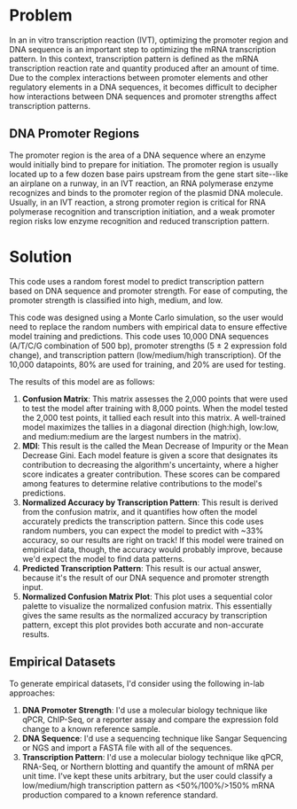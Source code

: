 # Problem
In an in vitro transcription reaction (IVT), optimizing the promoter region and DNA sequence is an important step to optimizing the mRNA transcription pattern. In this context, transcription pattern is defined as the mRNA transcription reaction rate and quantity produced after an amount of time. Due to the complex interactions between promoter elements and other regulatory elements in a DNA sequences, it becomes difficult to decipher how interactions between DNA sequences and promoter strengths affect transcription patterns.

## DNA Promoter Regions
The promoter region is the area of a DNA sequence where an enzyme would initially bind to prepare for initiation. The promoter region is usually located up to a few dozen base pairs upstream from the gene start site--like an airplane on a runway, in an IVT reaction, an RNA polymerase enzyme recognizes and binds to the promoter region of the plasmid DNA molecule. Usually, in an IVT reaction, a strong promoter region is critical for RNA polymerase recognition and transcription initiation, and a weak promoter region risks low enzyme recognition and reduced transcription pattern.

# Solution
This code uses a random forest model to predict transcription pattern based on DNA sequence and promoter strength. For ease of computing, the promoter strength is classified into high, medium, and low.

This code was designed using a Monte Carlo simulation, so the user would need to replace the random numbers with empirical data to ensure effective model training and predictions. This code uses 10,000 DNA sequences (A/T/C/G combination of 500 bp), promoter strengths (5 ± 2 expression fold change), and transcription pattern (low/medium/high transcription). Of the 10,000 datapoints, 80% are used for training, and 20% are used for testing.

The results of this model are as follows:
1. __Confusion Matrix__: This matrix assesses the 2,000 points that were used to test the model after training with 8,000 points. When the model tested the 2,000 test points, it tallied each result into this matrix. A well-trained model maximizes the tallies in a diagonal direction (high:high, low:low, and medium:medium are the largest numbers in the matrix).
2. __MDI__: This result is the called the Mean Decrease of Impurity or the Mean Decrease Gini. Each model feature is given a score that designates its contribution to decreasing the algorithm's uncertainty, where a higher score indicates a greater contribution. These scores can be compared among features to determine relative contributions to the model's predictions.
3. __Normalized Accuracy by Transcription Pattern__: This result is derived from the confusion matrix, and it quantifies how often the model accurately predicts the transcription pattern. Since this code uses random numbers, you can expect the model to predict with ~33% accuracy, so our results are right on track! If this model were trained on empirical data, though, the accuracy would probably improve, because we'd expect the model to find data patterns.
4. __Predicted Transcription Pattern__: This result is our actual answer, because it's the result of our DNA sequence and promoter strength input.
5. __Normalized Confusion Matrix Plot__: This plot uses a sequential color palette to visualize the normalized confusion matrix. This essentially gives the same results as the normalized accuracy by transcription pattern, except this plot provides both accurate and non-accurate results.

## Empirical Datasets
To generate empirical datasets, I'd consider using the following in-lab approaches:

1. __DNA Promoter Strength__: I'd use a molecular biology technique like qPCR, ChIP-Seq, or a reporter assay and compare the expression fold change to a known reference sample.
2. __DNA Sequence__: I'd use a sequencing technique like Sangar Sequencing or NGS and import a FASTA file with all of the sequences.
3. __Transcription Pattern__: I'd use a molecular biology technique like qPCR, RNA-Seq, or Northern blotting and quantify the amount of mRNA per unit time. I've kept these units arbitrary, but the user could classify a low/medium/high transcription pattern as <50%/100%/>150% mRNA production compared to a known reference standard.
